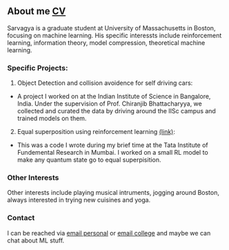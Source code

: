 ## About me [CV](https://github.com/Flock1/Flock1.github.io/blob/main/Sarvagya_Gupta_CV.pdf)


Sarvagya is a graduate student at University of Massachusetts in Boston, focusing on machine learning. His specific interessts include reinforcement learning, information theory, model compression, theoretical machine learning. 

### Specific Projects:

1. Object Detection and collision avoidence for self driving cars:

- A project I worked on at the Indian Institute of Science in Bangalore, India. Under the supervision of Prof. Chiranjib Bhattacharyya, we collected and curated the data by driving around the IISc campus and trained models on them. 

2. Equal superposition using reinforcement learning [(link)](https://bitbucket.org/Sarvagya8967/qc_code/src/master/):

- This was a code I wrote during my brief time at the Tata Institute of Fundemental Research in Mumbai. I worked on a small RL model to make any quantum state go to equal superpisition. 




### Other Interests

Other interests include playing musical intruments, jogging around Boston, always interested in trying new cuisines and yoga.


### Contact

I can be reached via [email personal](sg3483@nyu.edu) or [email college](sarvagya.gupta001@umb.edu) and maybe we can chat about ML stuff. 
